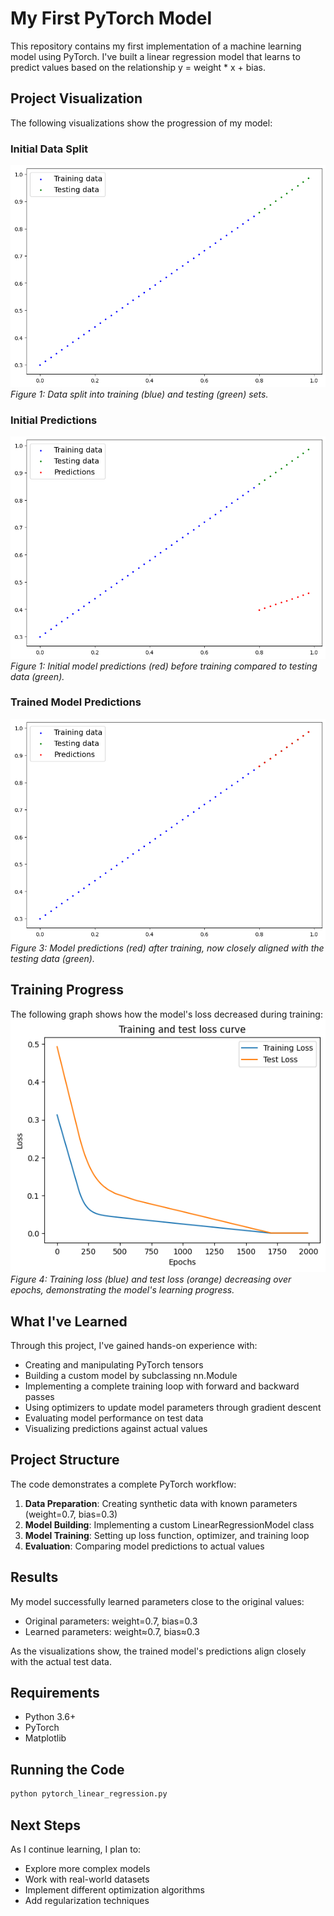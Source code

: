 # My First PyTorch Model

This repository contains my first implementation of a machine learning model using PyTorch. I've built a linear regression model that learns to predict values based on the relationship y = weight * x + bias.

## Project Visualization

The following visualizations show the progression of my model:

### Initial Data Split
![Training and Testing Data Split](images/data_split.png)
*Figure 1: Data split into training (blue) and testing (green) sets.*

### Initial Predictions
![Initial Model Predictions](images/initial_predictions.png)
*Figure 1: Initial model predictions (red) before training compared to testing data (green).*

### Trained Model Predictions
![Trained Model Predictions](images/trained_predictions.png)
*Figure 3: Model predictions (red) after training, now closely aligned with the testing data (green).*

## Training Progress
The following graph shows how the model's loss decreased during training:
![Training and Test Loss Curve](images/loss_curve.png)
*Figure 4: Training loss (blue) and test loss (orange) decreasing over epochs, demonstrating the model's learning progress.*

## What I've Learned

Through this project, I've gained hands-on experience with:

- Creating and manipulating PyTorch tensors
- Building a custom model by subclassing nn.Module
- Implementing a complete training loop with forward and backward passes
- Using optimizers to update model parameters through gradient descent
- Evaluating model performance on test data
- Visualizing predictions against actual values

## Project Structure

The code demonstrates a complete PyTorch workflow:

1. **Data Preparation**: Creating synthetic data with known parameters (weight=0.7, bias=0.3)
2. **Model Building**: Implementing a custom LinearRegressionModel class
3. **Model Training**: Setting up loss function, optimizer, and training loop
4. **Evaluation**: Comparing model predictions to actual values

## Results

My model successfully learned parameters close to the original values:
- Original parameters: weight=0.7, bias=0.3
- Learned parameters: weight≈0.7, bias≈0.3

As the visualizations show, the trained model's predictions align closely with the actual test data.

## Requirements

- Python 3.6+
- PyTorch
- Matplotlib

## Running the Code

```bash
python pytorch_linear_regression.py
```

## Next Steps

As I continue learning, I plan to:
- Explore more complex models
- Work with real-world datasets
- Implement different optimization algorithms
- Add regularization techniques
